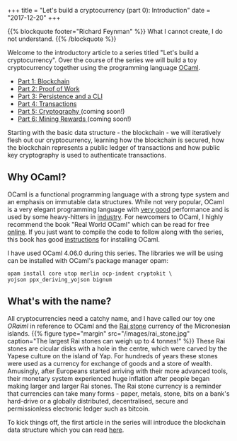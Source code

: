 +++
title = "Let's build a cryptocurrency (part 0): Introduction"
date = "2017-12-20"
+++

{{% blockquote footer="Richard Feynman" %}}
What I cannot create, I do not understand.
{{% /blockquote %}}

Welcome to the introductory article to a series titled "Let's build a cryptocurrency". Over the
course of the series we will build a toy cryptocurrency together using the programming language
[OCaml](https://ocaml.org/).

  * [ Part 1: Blockchain ](../crypto1)
  * [ Part 2: Proof of Work ](../crypto2)
  * [ Part 3: Persistence and a CLI ](../crypto3)
  * [ Part 4: Transactions ](../crypto4)
  * [ Part 5: Cryptography ](.) (coming soon!)
  * [ Part 6: Mining Rewards ](.) (coming soon!)

Starting with the basic data structure - the blockchain - we will iteratively flesh out our
cryptocurrency, learning how the blockchain is secured, how the blockchain represents a public
ledger of transactions and how public key cryptography is used to authenticate transactions.

## Why OCaml?

OCaml is a functional programming language with a strong type system and an emphasis on
immutable data structures. While not very popular, OCaml is a very elegant programming language
with [very good](https://benchmarksgame.alioth.debian.org/u64q/compare.php?lang=ocaml&lang2=java) 
performance and is used by some heavy-hitters in [industry](https://ocaml.org/learn/companies.html).
For newcomers to OCaml, I highly recommend the book "Real World OCaml" which can be read for free
[online](https://ocaml.org/learn/companies.html). If you just want to compile the code
to follow along with the series, this book has good
[instructions](https://github.com/realworldocaml/book/wiki/Installation-Instructions) 
for installing OCaml.

I have used OCaml 4.06.0 during this series. The libraries we will be using can be installed with
OCaml's package manager opam:

```
opam install core utop merlin ocp-indent cryptokit \
yojson ppx_deriving_yojson bignum
```

## What's with the name?

All cryptocurrencies need a catchy name, and I have called our toy one *ORaiml* in reference to
OCaml and the [Rai stone](https://en.wikipedia.org/wiki/Rai_stones) currency of the 
Micronesian islands.
{{% figure type="margin" src="/images/rai_stone.jpg" caption="The largest Rai stones can weigh up to 4 tonnes!" %}}
These Rai stones are cicular disks with a hole in the centre, which were carved by the Yapese
culture on the island of Yap. For hundreds of years these stones were
used as a currency for exchange of goods and a store of wealth. Amusingly, after Europeans started
arriving with their more advanced tools, their monetary system experienced huge inflation after
people began making larger and larger Rai stones. The Rai stone currency is a reminder that
currencies can take many forms - paper, metals, stone, bits on a bank's hard-drive or a globally
distributed, decentralised, secure and permissionless electronic ledger such as bitcoin.

To kick things off, the first article in the series will introduce the blockchain data structure
which you can read [here](../crypto1).
